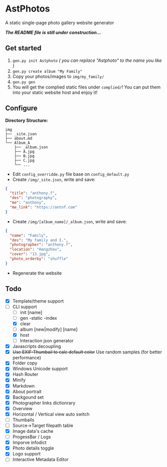 # AstPhotos
A static single-page photo gallery website generator

***The README file is still under construction...***

## Get started
1. `gen.py init Astphoto` *( you can replace "Astphoto" to the name you like )*
1. `gen.py create album "My Family"`
1. Copy your photos/images to `img/my_family/`
1. `gen.py gen`
1. You will get the complied static files under `complied/`! You can put them into your static website host and enjoy it!

## Configure

**Directory Structure:**
```
img
├── _site.json
├── about.md
└── Album_A
    ├── _album.json
    ├── A.jpg
    ├── B.jpg
    ├── C.jpg
    └── ...
```

- Edit `config_overridde.py` file base on `config_default.py`
- Create `/img/_site.json`, write and save:
```json
{
  "title": "anthony.f",
  "des": "photography",
  "me": "anthony",
  "me_link": "https://antnf.com"
}
```
- Create `/img/[album_name]/_album.json`, write and save:
```json
{
  "name": "Family",
  "des": "My family and I.",
  "photographer": "anthony.f",
  "location": "Hangzhou",
  "cover": "13.jpg",
  "photo_orderby": "shuffle"
}
```
- Regenerate the website

## Todo
- [x] Template/theme support
- [ ] CLI support
  - [ ] init [name]
  - [ ] gen -static -index
  - [x] clear
  - [ ] album [new|modify] [name]
  - [x] host
  - [ ] Interaction json generator
- [x] Javascripts decoupling
- [x] ~~Use EXIF-Thumbail to calc default color~~ Use random samples (for better performance)
- [x] Folder copy
- [x] Windows Unicode support
- [x] Hash Router
- [x] Minify
- [x] Markdown
- [x] About portrait
- [x] Backgound set
- [x] Photographer links dictionrary
- [x] Overview
- [x] Horizontal / Vertical view auto switch
- [ ] Thumbails
- [ ] Source->Target filepath table
- [x] Image data's cache
- [ ] ProgessBar / Logs
- [x] Imporve infodict
- [x] Photo details toggle
- [x] Logo support
- [ ] Interactive Metadata Editor
